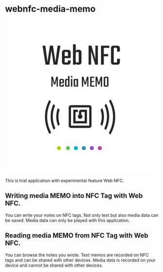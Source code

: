 # webnfc-media-memo

![webnfc-media-memo](./src/assets/icon_512.png)

This is trial application with experimental feature Web NFC.

## Writing media MEMO into NFC Tag with Web NFC.

You can write your notes on NFC tags. Not only text but also media data
can be saved. Media data can only be played with this application.


## Reading media MEMO from NFC Tag with Web NFC.

You can browse the notes you wrote. Text memos are recorded on NFC tags
and can be shared with other devices. Media data is recorded on your
device and cannot be shared with other devices.
